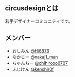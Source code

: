## circusdesignとは

若手デザイナーコミュニティです。

## メンバー
- おしみん [@Hi6876](https://twitter.com/Hi6876)
- なかじー [@nakaj1_man](https://twitter.com/nakaj1_man)
- ちゃんちー [@chihirooo0707](https://twitter.com/chihirooo0707)
- ふじけん [@kenshir0f](https://twitter.com/kenshir0f)
